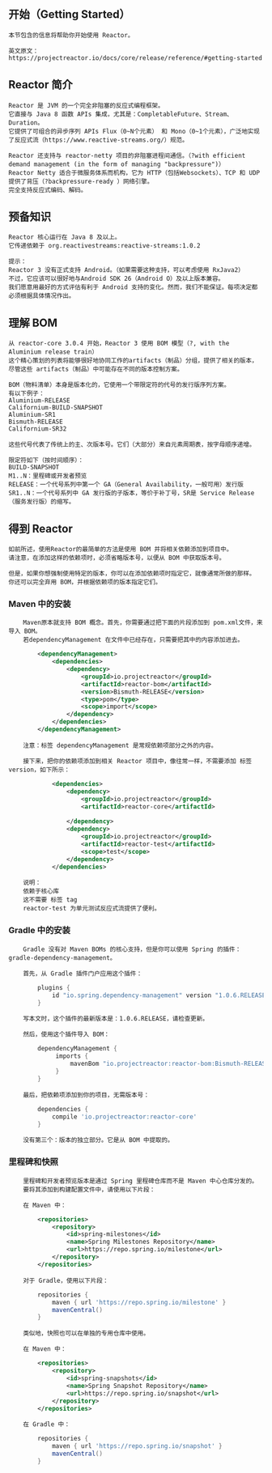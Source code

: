 ## 开始（Getting Started）
    本节包含的信息将帮助你开始使用 Reactor。
    
    英文原文：https://projectreactor.io/docs/core/release/reference/#getting-started

## Reactor 简介
	Reactor 是 JVM 的一个完全非阻塞的反应式编程框架。
	它直接与 Java 8 函数 APIs 集成，尤其是：CompletableFuture、Stream、Duration。
	它提供了可组合的异步序列 APIs Flux（0~N个元素） 和 Mono（0~1个元素），广泛地实现了反应式流（https://www.reactive-streams.org/）规范。
	
	Reactor 还支持与 reactor-netty 项目的非阻塞进程间通信。（?with efficient demand management (in the form of managing "backpressure")）
	Reactor Netty 适合于微服务体系而机构，它为 HTTP（包括Websockets）、TCP 和 UDP 提供了背压（?backpressure-ready ）网络引擎。
	完全支持反应式编码、解码。

## 预备知识
	Reactor 核心运行在 Java 8 及以上。
	它传递依赖于 org.reactivestreams:reactive-streams:1.0.2
	
	提示：
	Reactor 3 没有正式支持 Android。（如果需要这种支持，可以考虑使用 RxJava2）
	不过，它应该可以很好地与Android SDK 26（Android O）及以上版本兼容。
	我们愿意用最好的方式评估有利于 Android 支持的变化。然而，我们不能保证。每项决定都必须根据具体情况作出。
	

## 理解 BOM
	从 reactor-core 3.0.4 开始，Reactor 3 使用 BOM 模型（?, with the Aluminium release train）
	这个精心策划的列表将能够很好地协同工作的artifacts（制品）分组，提供了相关的版本，尽管这些 artifacts（制品）中可能存在不同的版本控制方案。
	
	BOM（物料清单）本身是版本化的，它使用一个带限定符的代号的发行版序列方案。
	有以下例子：
	Aluminium-RELEASE
	Californium-BUILD-SNAPSHOT
	Aluminium-SR1
	Bismuth-RELEASE
	Californium-SR32

	这些代号代表了传统上的主、次版本号。它们（大部分）来自元素周期表，按字母顺序递增。
	
	限定符如下（按时间顺序）：
	BUILD-SNAPSHOT
	M1..N：里程碑或开发者预览
	RELEASE：一个代号系列中第一个 GA（General Availability，一般可用）发行版
	SR1..N：一个代号系列中 GA 发行版的子版本，等价于补丁号，SR是 Service Release（服务发行版）的缩写。

## 得到 Reactor
	如前所述，使用Reactor的最简单的方法是使用 BOM 并将相关依赖添加到项目中。
	请注意，在添加这样的依赖项时，必须省略版本号，以便从 BOM 中获取版本号。
	
	但是，如果你想强制使用特定的版本，你可以在添加依赖项时指定它，就像通常所做的那样。
	你还可以完全弃用 BOM，并根据依赖项的版本指定它们。
	
### Maven 中的安装
		Maven原本就支持 BOM 概念。首先，你需要通过把下面的片段添加到 pom.xml文件，来导入 BOM。
		若dependencyManagement 在文件中已经存在，只需要把其中的内容添加进去。
```xml
        <dependencyManagement> 
            <dependencies>
                <dependency>
                    <groupId>io.projectreactor</groupId>
                    <artifactId>reactor-bom</artifactId>
                    <version>Bismuth-RELEASE</version>
                    <type>pom</type>
                    <scope>import</scope>
                </dependency>
            </dependencies>
        </dependencyManagement>
```
		注意：标签 dependencyManagement 是常规依赖项部分之外的内容。
		
		接下来，把你的依赖项添加到相关 Reactor 项目中，像往常一样，不需要添加 标签version，如下所示：
```xml
            <dependencies>
                <dependency>
                    <groupId>io.projectreactor</groupId>
                    <artifactId>reactor-core</artifactId> 
                    
                </dependency>
                <dependency>
                    <groupId>io.projectreactor</groupId>
                    <artifactId>reactor-test</artifactId> 
                    <scope>test</scope>
                </dependency>
            </dependencies>
```
		说明：
		依赖于核心库
		这不需要 标签 tag
		reactor-test 为单元测试反应式流提供了便利。
		
	
### Gradle 中的安装
		Gradle 没有对 Maven BOMs 的核心支持，但是你可以使用 Spring 的插件：gradle-dependency-management。
		
		首先，从 Gradle 插件门户应用这个插件：
```gradle
        plugins {
            id "io.spring.dependency-management" version "1.0.6.RELEASE" 
        }
```
		
		写本文时，这个插件的最新版本是：1.0.6.RELEASE，请检查更新。
		
		然后，使用这个插件导入 BOM：
```gradle
        dependencyManagement {
             imports {
                 mavenBom "io.projectreactor:reactor-bom:Bismuth-RELEASE"
             }
        }
```
		
		最后，把依赖项添加到你的项目，无需版本号：
```gradle
        dependencies {
            compile 'io.projectreactor:reactor-core' 
        }
```
		没有第三个：版本的独立部分。它是从 BOM 中提取的。
	
	
### 里程碑和快照
		里程碑和开发者预览版本是通过 Spring 里程碑仓库而不是 Maven 中心仓库分发的。
		要将其添加到构建配置文件中，请使用以下片段：
		
		在 Maven 中：
```xml
        <repositories>
            <repository>
                <id>spring-milestones</id>
                <name>Spring Milestones Repository</name>
                <url>https://repo.spring.io/milestone</url>
            </repository>
        </repositories>
```
		
		对于 Gradle，使用以下片段：
```gradle
        repositories {
            maven { url 'https://repo.spring.io/milestone' }
            mavenCentral()
        }
```
		
		类似地，快照也可以在单独的专用仓库中使用。
		
		在 Maven 中：
```xml
        <repositories>
            <repository>
                <id>spring-snapshots</id>
                <name>Spring Snapshot Repository</name>
                <url>https://repo.spring.io/snapshot</url>
            </repository>
        </repositories>
```
		
		在 Gradle 中：
```gradle
        repositories {
            maven { url 'https://repo.spring.io/snapshot' }
            mavenCentral()
        }
```
